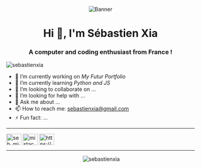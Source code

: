 <p align="center"><img src="https://whatifgaming.com/wp-content/uploads/2022/03/Open-A-New-Window.gif)" alt="Banner"/></p>

<h1 align="center">Hi 👋, I'm Sébastien Xia</h1>
<h3 align="center">A computer and coding enthusiast from France !</h3>
<p align="left"> <img src="https://komarev.com/ghpvc/?username=sebastienxia&label=Profile%20views&color=0e75b6&style=flat" alt="sebastienxia" /> </p>

- 🔭 I’m currently working on <em>My Futur Portfolio</em>
- 🌱 I’m currently learning <em>Python and JS</em>
- 👯 I’m looking to collaborate on ...
- 🤔 I’m looking for help with ...
- 💬 Ask me about ...
- 📫 How to reach me: sebastienxia@gmail.com
- ⚡ Fun fact: ...
<hr/>
<p align="left">
<a href="https://instagram.com/seb_mistachou" target="blank"><img align="center" src="https://raw.githubusercontent.com/rahuldkjain/github-profile-readme-generator/master/src/images/icons/Social/instagram.svg" alt="seb_mistachou" height="30" width="40" /></a>
<a href="https://www.youtube.com/c/mistachou" target="blank"><img align="center" src="https://raw.githubusercontent.com/rahuldkjain/github-profile-readme-generator/master/src/images/icons/Social/youtube.svg" alt="mistachou" height="30" width="40" /></a>
<a href="https://discord.gg/https://discord.gg/peBxCy3Tak" target="blank"><img align="center" src="https://raw.githubusercontent.com/rahuldkjain/github-profile-readme-generator/master/src/images/icons/Social/discord.svg" alt="https://discord.gg/peBxCy3Tak" height="30" width="40" /></a>
</p>
<hr/>
<p align="center">&nbsp;<img src="https://github-readme-stats.vercel.app/api?username=sebastienxia&show_icons=true&locale=en" alt="sebastienxia" /></p>

